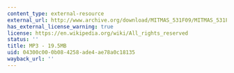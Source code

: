 ```yaml
---
content_type: external-resource
external_url: http://www.archive.org/download/MITMAS_531F09/MITMAS_531F09_lec06_1.mp3
has_external_license_warning: true
license: https://en.wikipedia.org/wiki/All_rights_reserved
status: ''
title: MP3 - 19.5MB
uid: 04300c00-0b08-4258-ade4-ae78a0c18135
wayback_url: ''
---
```

